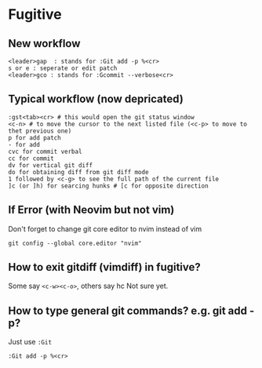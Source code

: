 # Fugitive

## New workflow
```VIM
<leader>gap  : stands for :Git add -p %<cr>
s or e : seperate or edit patch
<leader>gco : stands for :Gcommit --verbose<cr>
```

## Typical workflow (now depricated)

    :gst<tab><cr> # this would open the git status window
    <c-n> # to move the cursor to the next listed file (<c-p> to move to thet previous one)
    p for add patch
    - for add
    cvc for commit verbal
    cc for commit
    dv for vertical git diff
    do for obtaining diff from git diff mode
    1 followed by <c-g> to see the full path of the current file
    ]c (or ]h) for searcing hunks # [c for opposite direction

## If Error (with Neovim but not vim)
Don't forget to change git core editor to nvim instead of vim
```
git config --global core.editor "nvim"
```

## How to exit gitdiff (vimdiff) in fugitive?
Some say `<c-w><c-o>`, others say <c-w>h<c-w>c
Not sure yet.

## How to type general git commands? e.g. git add -p?
Just use `:Git`
```
:Git add -p %<cr>
```
